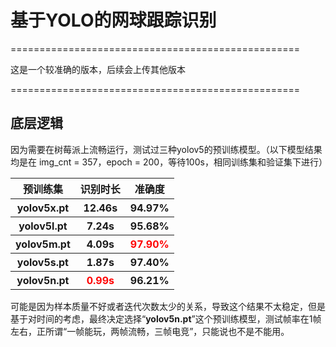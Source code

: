 <!--
 * @Description: 基于YOLO的网球跟踪识别
 * @Author: shadow221213
 * @Date: 2023-06-12 13:45:13
 * @LastEditTime: 2023-06-12 21:22:07
-->

# 基于YOLO的网球跟踪识别

==================================================

这是一个较准确的版本，后续会上传其他版本

==================================================

## 底层逻辑

因为需要在树莓派上流畅运行，测试过三种yolov5的预训练模型。（以下模型结果均是在 img_cnt = 357，epoch = 200，等待100s，相同训练集和验证集下进行）

<table>
<tr><font face="楷体">
<th>预训练集</th>
<th>识别时长</th>
<th>准确度</th>
</font></tr>
<tr><font face="consolas">
<th>yolov5x.pt</th>
<th>12.46s</th>
<th>94.97%</th>
</tr>
<tr>
<th>yolov5l.pt</th>
<th>7.24s</th>
<th>95.68%</th>
</tr>
<tr>
<th>yolov5m.pt</th>
<th>4.09s</th>
<th><font color="red">97.90%</font></th>
</tr>
<tr>
<th>yolov5s.pt</th>
<th>1.87s</th>
<th>97.40%</th>
</tr>
<tr>
<th>yolov5n.pt</th>
<th><font color="red">0.99s</font></th>
<th>96.21%</th>
</font></tr>
</table>

可能是因为样本质量不好或者迭代次数太少的关系，导致这个结果不太稳定，但是基于对时间的考虑，最终决定选择“**yolov5n.pt**”这个预训练模型，测试帧率在1帧左右，正所谓“一帧能玩，两帧流畅，三帧电竞”，只能说也不是不能用。
